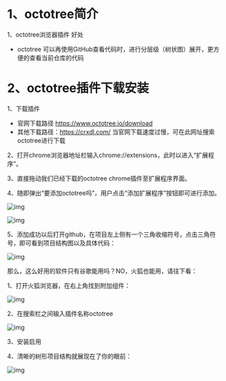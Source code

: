 # 1、octotree简介

1、octotree浏览器插件 好处

- octotree 可以再使用GitHub查看代码时，进行分层级（树状图）展开，更方便的查看当前仓库的代码

# 2、octotree插件下载安装

1、下载插件

+ 官网下载路径 <https://www.octotree.io/download>
+ 其他下载路径：<https://crxdl.com/>   当官网下载速度过慢，可在此网址搜索octotree进行下载

2、打开chrome浏览器地址栏输入chrome://extensions，此时以进入“扩展程序”。

3、直接拖动我们已经下载的octotree chrome插件至扩展程序界面。

4、随即弹出“要添加octotree吗”，用户点击“添加扩展程序”按钮即可进行添加。

![img](https://images2017.cnblogs.com/blog/1151854/201709/1151854-20170906163206757-50423803.png)

 

![img](https://images2017.cnblogs.com/blog/1151854/201709/1151854-20170906155332569-514007689.png)

 

 

5、添加成功以后打开github，在项目左上侧有一个三角收缩符号，点击三角符号，即可看到项目结构图以及具体代码：

![img](https://images2017.cnblogs.com/blog/1151854/201709/1151854-20170906155354835-560965894.png)

 

 那么，这么好用的软件只有谷歌能用吗？NO，火狐也能用，请往下看：

1、打开火狐浏览器，在右上角找到附加组件：

![img](https://images2017.cnblogs.com/blog/1151854/201709/1151854-20170908203307960-204098200.png)

2、在搜索栏之间输入插件名称octotree

![img](https://images2017.cnblogs.com/blog/1151854/201709/1151854-20170908203445288-194683102.png)

3、安装启用

4、清晰的树形项目结构就展现在了你的眼前：

![img](https://images2017.cnblogs.com/blog/1151854/201709/1151854-20170908203718616-844260202.png)